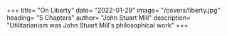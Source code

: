 +++
title= "On Liberty"
date= "2022-01-29"
image= "/covers/liberty.jpg"
heading= "5 Chapters"
author= "John Stuart Mill"
description= "Utilitarianism was John Stuart Mill's philosophical work"
+++